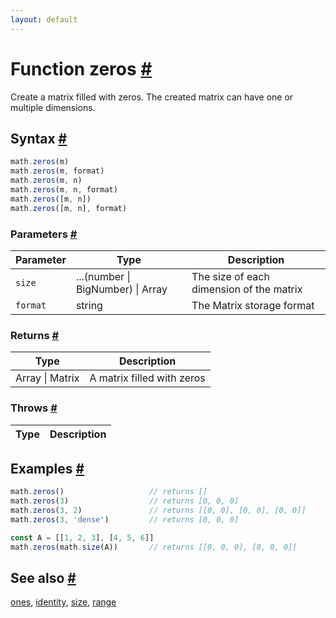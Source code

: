 ```yaml
---
layout: default
---
```


<!-- Note: This file is automatically generated from source code comments. Changes made in this file will be overridden. -->

<h1 id="function-zeros">Function zeros <a href="#function-zeros" title="Permalink">#</a></h1>

Create a matrix filled with zeros. The created matrix can have one or
multiple dimensions.


<h2 id="syntax">Syntax <a href="#syntax" title="Permalink">#</a></h2>

```js
math.zeros(m)
math.zeros(m, format)
math.zeros(m, n)
math.zeros(m, n, format)
math.zeros([m, n])
math.zeros([m, n], format)
```

<h3 id="parameters">Parameters <a href="#parameters" title="Permalink">#</a></h3>

Parameter | Type | Description
--------- | ---- | -----------
`size` | ...(number &#124; BigNumber) &#124; Array | The size of each dimension of the matrix
`format` | string | The Matrix storage format

<h3 id="returns">Returns <a href="#returns" title="Permalink">#</a></h3>

Type | Description
---- | -----------
Array &#124; Matrix | A matrix filled with zeros


<h3 id="throws">Throws <a href="#throws" title="Permalink">#</a></h3>

Type | Description
---- | -----------


<h2 id="examples">Examples <a href="#examples" title="Permalink">#</a></h2>

```js
math.zeros()                   // returns []
math.zeros(3)                  // returns [0, 0, 0]
math.zeros(3, 2)               // returns [[0, 0], [0, 0], [0, 0]]
math.zeros(3, 'dense')         // returns [0, 0, 0]

const A = [[1, 2, 3], [4, 5, 6]]
math.zeros(math.size(A))       // returns [[0, 0, 0], [0, 0, 0]]
```


<h2 id="see-also">See also <a href="#see-also" title="Permalink">#</a></h2>

[ones](ones.html),
[identity](identity.html),
[size](size.html),
[range](range.html)
